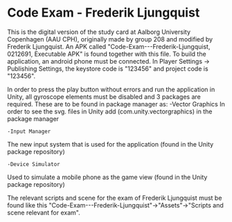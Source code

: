 # Code Exam - Frederik Ljungquist
 
This is the digital version of the study card at Aalborg University Copenhagen (AAU CPH), originally made by group 208 and modified by Frederik Ljungquist. 
An APK called "Code-Exam---Frederik-Ljungquist, 0212691, Executable APK" is found together with this file.
To build the application, an android phone must be connected. In Player Settings -> Publishing Settings, the keystore code is "123456" and project code is "123456".
 
In order to press the play button without errors and run the application in Unity, all gyroscope elements must be disabled and 3 packages are required. 
These are to be found in package manager as: 
-Vector Graphics
In order to see the svg. files in Unity add (com.unity.vectorgraphics) in the package manager
 
    -Input Manager
The new input system that is used for the application (found in the Unity package repository)
 
    -Device Simulator
Used to simulate a mobile phone as the game view (found in the Unity package repository)

The relevant scripts and scene for the exam of Frederik Ljungquist must be found like this "Code-Exam---Frederik-Ljungquist"->"Assets"->"Scripts and scene relevant for exam".  